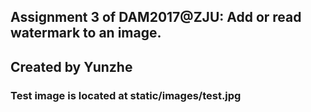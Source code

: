 ## Assignment 3 of DAM2017@ZJU: Add or read watermark to an image.
## Created by Yunzhe

### Test image is located at static/images/test.jpg
